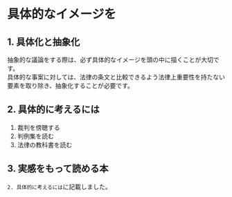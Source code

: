 # 具体的なイメージを
## 1. 具体化と抽象化
抽象的な議論をする際は、必ず具体的なイメージを頭の中に描くことが大切です。  
具体的な事案に対しては、法律の条文と比較できるよう法律上重要性を持たない要素を取り除き、抽象化することが必要です。

## 2. 具体的に考えるには
1. 裁判を傍聴する
2. 判例集を読む
3. 法律の教科書を読む

## 3. 実感をもって読める本
`2. 具体的に考えるには`に記載しました。
